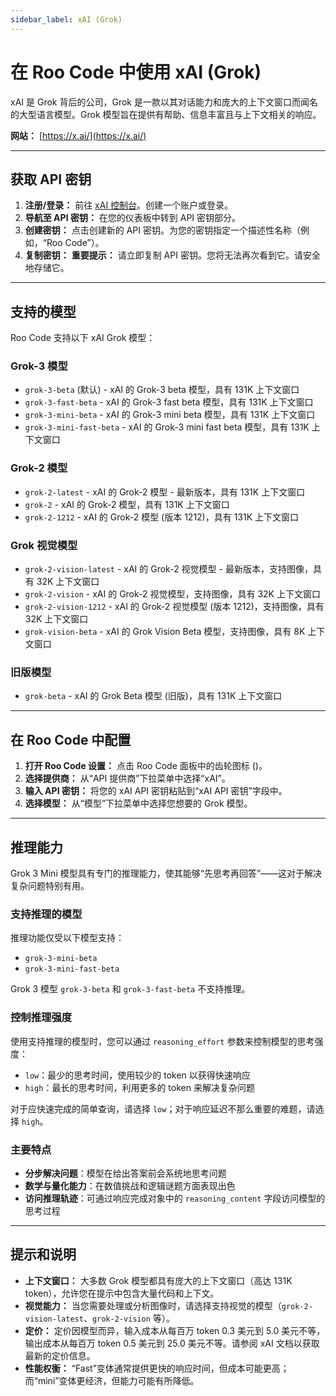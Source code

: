 ```yaml
---
sidebar_label: xAI (Grok)
---
```


# 在 Roo Code 中使用 xAI (Grok)

xAI 是 Grok 背后的公司，Grok 是一款以其对话能力和庞大的上下文窗口而闻名的大型语言模型。Grok 模型旨在提供有帮助、信息丰富且与上下文相关的响应。

**网站：** [https://x.ai/](https://x.ai/)

---

## 获取 API 密钥

1.  **注册/登录：** 前往 [xAI 控制台](https://console.x.ai/)。创建一个账户或登录。
2.  **导航至 API 密钥：** 在您的仪表板中转到 API 密钥部分。
3.  **创建密钥：** 点击创建新的 API 密钥。为您的密钥指定一个描述性名称（例如，“Roo Code”）。
4.  **复制密钥：** **重要提示：** 请立即复制 API 密钥。您将无法再次看到它。请安全地存储它。

---

## 支持的模型

Roo Code 支持以下 xAI Grok 模型：

### Grok-3 模型
* `grok-3-beta` (默认) - xAI 的 Grok-3 beta 模型，具有 131K 上下文窗口
* `grok-3-fast-beta` - xAI 的 Grok-3 fast beta 模型，具有 131K 上下文窗口
* `grok-3-mini-beta` - xAI 的 Grok-3 mini beta 模型，具有 131K 上下文窗口
* `grok-3-mini-fast-beta` - xAI 的 Grok-3 mini fast beta 模型，具有 131K 上下文窗口

### Grok-2 模型
* `grok-2-latest` - xAI 的 Grok-2 模型 - 最新版本，具有 131K 上下文窗口
* `grok-2` - xAI 的 Grok-2 模型，具有 131K 上下文窗口
* `grok-2-1212` - xAI 的 Grok-2 模型 (版本 1212)，具有 131K 上下文窗口

### Grok 视觉模型
* `grok-2-vision-latest` - xAI 的 Grok-2 视觉模型 - 最新版本，支持图像，具有 32K 上下文窗口
* `grok-2-vision` - xAI 的 Grok-2 视觉模型，支持图像，具有 32K 上下文窗口
* `grok-2-vision-1212` - xAI 的 Grok-2 视觉模型 (版本 1212)，支持图像，具有 32K 上下文窗口
* `grok-vision-beta` - xAI 的 Grok Vision Beta 模型，支持图像，具有 8K 上下文窗口

### 旧版模型
* `grok-beta` - xAI 的 Grok Beta 模型 (旧版)，具有 131K 上下文窗口

---

## 在 Roo Code 中配置

1.  **打开 Roo Code 设置：** 点击 Roo Code 面板中的齿轮图标 (<Codicon name="gear" />)。
2.  **选择提供商：** 从“API 提供商”下拉菜单中选择“xAI”。
3.  **输入 API 密钥：** 将您的 xAI API 密钥粘贴到“xAI API 密钥”字段中。
4.  **选择模型：** 从“模型”下拉菜单中选择您想要的 Grok 模型。

---

## 推理能力

Grok 3 Mini 模型具有专门的推理能力，使其能够“先思考再回答”——这对于解决复杂问题特别有用。

### 支持推理的模型

推理功能仅受以下模型支持：
* `grok-3-mini-beta`
* `grok-3-mini-fast-beta`

Grok 3 模型 `grok-3-beta` 和 `grok-3-fast-beta` 不支持推理。

### 控制推理强度

使用支持推理的模型时，您可以通过 `reasoning_effort` 参数来控制模型的思考强度：

* `low`：最少的思考时间，使用较少的 token 以获得快速响应
* `high`：最长的思考时间，利用更多的 token 来解决复杂问题

对于应快速完成的简单查询，请选择 `low`；对于响应延迟不那么重要的难题，请选择 `high`。

### 主要特点

* **分步解决问题**：模型在给出答案前会系统地思考问题
* **数学与量化能力**：在数值挑战和逻辑谜题方面表现出色
* **访问推理轨迹**：可通过响应完成对象中的 `reasoning_content` 字段访问模型的思考过程

---

## 提示和说明

* **上下文窗口：** 大多数 Grok 模型都具有庞大的上下文窗口（高达 131K token），允许您在提示中包含大量代码和上下文。
* **视觉能力：** 当您需要处理或分析图像时，请选择支持视觉的模型（`grok-2-vision-latest`、`grok-2-vision` 等）。
* **定价：** 定价因模型而异，输入成本从每百万 token 0.3 美元到 5.0 美元不等，输出成本从每百万 token 0.5 美元到 25.0 美元不等。请参阅 xAI 文档以获取最新的定价信息。
* **性能权衡：** “Fast”变体通常提供更快的响应时间，但成本可能更高；而“mini”变体更经济，但能力可能有所降低。